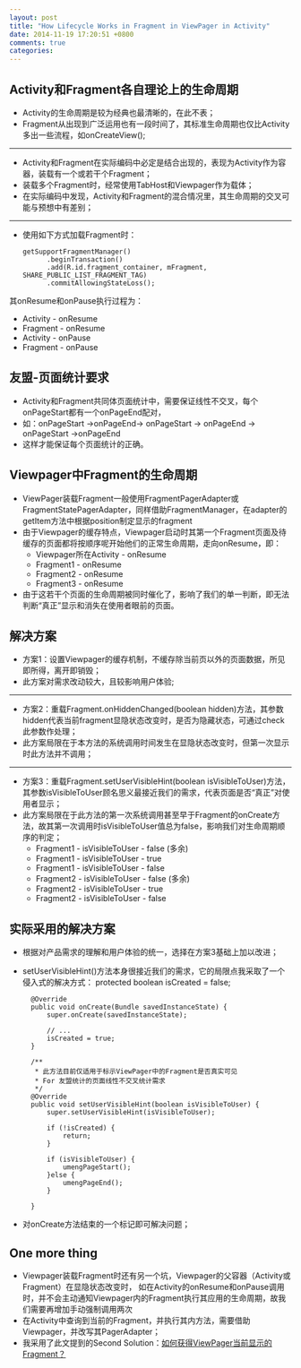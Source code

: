 ```yaml
---
layout: post
title: "How Lifecycle Works in Fragment in ViewPager in Activity"
date: 2014-11-19 17:20:51 +0800
comments: true
categories:
---
```

## Activity和Fragment各自理论上的生命周期

- Activity的生命周期是较为经典也最清晰的，在此不表；
- Fragment从出现到广泛运用也有一段时间了，其标准生命周期也仅比Activity多出一些流程，如onCreateView();
***
- Activity和Fragment在实际编码中必定是结合出现的，表现为Activity作为容器，装载有一个或若干个Fragment；
- 装载多个Fragment时，经常使用TabHost和Viewpager作为载体；
- 在实际编码中发现，Activity和Fragment的混合情况里，其生命周期的交叉可能与预想中有差别；
***
- 使用如下方式加载Fragment时：

      getSupportFragmentManager()
			.beginTransaction()
			.add(R.id.fragment_container, mFragment, SHARE_PUBLIC_LIST_FRAGMENT_TAG)
			.commitAllowingStateLoss();
其onResume和onPause执行过程为：
  - Activity - onResume
  - Fragment - onResume
  - Activity - onPause
  - Fragment - onPause

## 友盟-页面统计要求

- Activity和Fragment共同体页面统计中，需要保证线性不交叉，每个onPageStart都有一个onPageEnd配对，
- 如：onPageStart ->onPageEnd-> onPageStart -> onPageEnd -> onPageStart ->onPageEnd
- 这样才能保证每个页面统计的正确。

## Viewpager中Fragment的生命周期

- ViewPager装载Fragment一般使用FragmentPagerAdapter或FragmentStatePagerAdapter，同样借助FragmentManager，在adapter的getItem方法中根据position制定显示的fragment
- 由于Viewpager的缓存特点，Viewpager启动时其第一个Fragment页面及待缓存的页面都将按顺序呢开始他们的正常生命周期，走向onResume，即：
  - Viewpager所在Activity - onResume
  - Fragment1 - onResume
  - Fragment2 - onResume
  - Fragment3 - onResume
- 由于这若干个页面的生命周期被同时催化了，影响了我们的单一判断，即无法判断“真正”显示和消失在使用者眼前的页面。

## 解决方案

- 方案1：设置Viewpager的缓存机制，不缓存除当前页以外的页面数据，所见即所得，离开即销毁；
- 此方案对需求改动较大，且较影响用户体验;  
***
- 方案2：重载Fragment.onHiddenChanged(boolean hidden)方法，其参数hidden代表当前fragment显隐状态改变时，是否为隐藏状态，可通过check此参数作处理；
- 此方案局限在于本方法的系统调用时间发生在显隐状态改变时，但第一次显示时此方法并不调用；  
***
- 方案3：重载Fragment.setUserVisibleHint(boolean isVisibleToUser)方法，其参数isVisibleToUser顾名思义最接近我们的需求，代表页面是否“真正”对使用者显示；
- 此方案局限在于此方法的第一次系统调用甚至早于Fragment的onCreate方法，故其第一次调用时isVisibleToUser值总为false，影响我们对生命周期顺序的判定；
  - Fragment1 - isVisibleToUser - false (多余)
  - Fragment1 - isVisibleToUser - true
  - Fragment1 - isVisibleToUser - false
  - Fragment2 - isVisibleToUser - false (多余)
  - Fragment2 - isVisibleToUser - true
  - Fragment2 - isVisibleToUser - false

## 实际采用的解决方案

- 根据对产品需求的理解和用户体验的统一，选择在方案3基础上加以改进；
- setUserVisibleHint()方法本身很接近我们的需求，它的局限点我采取了一个侵入式的解决方式：
    	protected boolean isCreated = false;

    	@Override
    	public void onCreate(Bundle savedInstanceState) {
    		super.onCreate(savedInstanceState);

    		// ...
    		isCreated = true;
    	}

    	/**
    	 * 此方法目前仅适用于标示ViewPager中的Fragment是否真实可见
    	 * For 友盟统计的页面线性不交叉统计需求
    	 */
    	@Override
    	public void setUserVisibleHint(boolean isVisibleToUser) {
    		super.setUserVisibleHint(isVisibleToUser);

    		if (!isCreated) {
    			return;
    		}

    		if (isVisibleToUser) {
    			umengPageStart();
    		}else {
    			umengPageEnd();
    		}

    	}

- 对onCreate方法结束的一个标记即可解决问题；

## One more thing

- Viewpager装载Fragment时还有另一个坑，Viewpager的父容器（Activity或Fragment）在显隐状态改变时，
如在Activity的onResume和onPause调用时，并不会主动通知Viewpager内的Fragment执行其应用的生命周期，故我们需要再增加手动强制调用两次
- 在Activity中查询到当前的Fragment，并执行其内方法，需要借助Viewpager，并改写其PagerAdapter；
- 我采用了此文提到的Second Solution：[如何获得ViewPager当前显示的Fragment？](http://blog.csdn.net/piglovesula/article/details/12916279)
